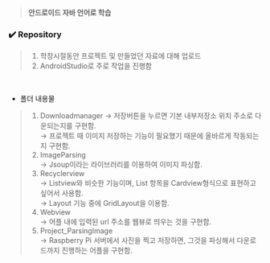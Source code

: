 > **안드로이드 자바 언어로 학습** 

### :heavy_check_mark: Repository  
> 1. 학창시절동안 프로젝트 및 만들었던 자료에 대해 업로드
> 2. AndroidStudio로 주로 작업을 진행함     
</br>

* 폴더 내용물  

> 1. Downloadmanager
  → 저장버튼을 누르면 기본 내부저장소 위치 주소로 다운되는지를 구현함.  
  → 프로젝트 때 이미지 저장하는 기능이 필요했기 때문에 올바르게 작동되는지 구현함.  
> 2. ImageParsing  
  → Jsoup이라는 라이브러리를 이용하여 이미지 파싱함.  
> 3. Recyclerview  
  → Listview와 비슷한 기능이며, List 항목을 Cardview형식으로 표현하고 싶어서 사용함.  
  → Layout 기능 중에 GridLayout을 이용함.  
> 4. Webview  
  → 어플 내에 입력된 url 주소를 웹뷰로 띄우는 것을 구현함.  
> 5. Project_ParsingImage  
  → Raspberry Pi 서버에서 사진을 찍고 저장하면, 그것을 파싱해서 다운로드까지 진행하는 어플을 구현함.  
